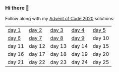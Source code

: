 ### Hi there 👋

Follow along with my [Advent of Code 2020](https://adventofcode.com) solutions:

<table>
  <tr><td><a href="https://gist.github.com/Mellen/0f35c287a8eae480a3357cd37e11976e">day 1</a></td><td><a href="https://gist.github.com/Mellen/857a8c4b123888dad40707ca5d7c7718">day 2</></td><td><a href="https://gist.github.com/Mellen/bc5388b96ed3b1dfef3af3c6b4d5138b2">day 3</a></td><td><a href="https://gist.github.com/Mellen/876c8061f83b8f0c1fd14b742dba4d4e">day 4</a></td><td><a href="https://gist.github.com/Mellen/3b2db2540bb6d4e4c1083461d0a22140">day 5</a></td></tr>
    <tr><td><a href="https://gist.github.com/Mellen/0129f54fe5c9559a4e01cd008ff36278">day 6</a></td><td><a href="https://gist.github.com/Mellen/edd62f5310b2576c868f8a1cb366b938">day 7</a></td><td><a href="https://gist.github.com/Mellen/e0f69c71aa55bca63cd2fa53a90254a8">day 8</a></td><td><a href="https://gist.github.com/Mellen/21efb67ce89529e8ce830764c4b18261">day 9</a></td><td>day 10</td></tr>
  <tr><td>day 11</td><td>day 12</td><td>day 13</td><td>day 14</td><td>day 15</td></tr>
  <tr><td>day 16</td><td>day 17</td><td>day 18</td><td>day 19</td><td>day 20</td></tr>
  <tr><td>day 21</td><td>day 22</td><td>day 23</td><td>day 24</td><td>day 25</td></tr>
</table>

<!--
**Mellen/Mellen** is a ✨ _special_ ✨ repository because its `README.md` (this file) appears on your GitHub profile.

Here are some ideas to get you started:

- 🔭 I’m currently working on ...
- 🌱 I’m currently learning ...
- 👯 I’m looking to collaborate on ...
- 🤔 I’m looking for help with ...
- 💬 Ask me about ...
- 📫 How to reach me: ...
- 😄 Pronouns: ...
- ⚡ Fun fact: ...
-->
